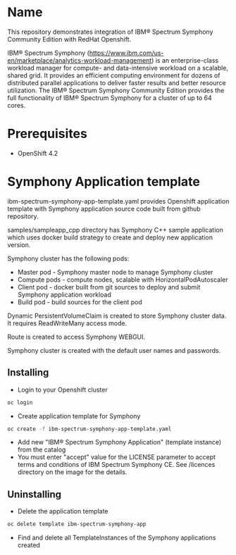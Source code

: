 # Name

This repository demonstrates integration of IBM&reg; Spectrum Symphony Community Edition with RedHat Openshift.

IBM&reg; Spectrum Symphony (https://www.ibm.com/us-en/marketplace/analytics-workload-management) is an enterprise-class workload manager for compute- and data-intensive workload on a scalable, shared grid. It provides an efficient computing environment for dozens of distributed parallel applications to deliver faster results and better resource utilization.
The IBM&reg; Spectrum Symphony Community Edition provides the full functionality of IBM&reg; Spectrum Symphony for a cluster of up to 64 cores.

# Prerequisites
- OpenShift 4.2

# Symphony Application template
ibm-spectrum-symphony-app-template.yaml provides Openshift application template with Symphony application source code built from github repository.

samples/sampleapp_cpp directory has Symphony C++ sample application which uses docker build strategy to create and deploy new application version.

Symphony cluster has the following pods:
* Master pod - Symphony master node to manage Symphony cluster
* Compute pods - compute nodes, scalable with HorizontalPodAutoscaler
* Client pod - docker built from git sources to deploy and submit Symphony application workload
* Build pod - build sources for the client pod

Dynamic PersistentVolumeClaim is created to store Symphony cluster data. It requires ReadWriteMany access mode.

Route is created to access Symphony WEBGUI.

Symphony cluster is created with the default user names and passwords.

## Installing

* Login to your Openshift cluster
```bash
oc login
```
* Create application template for Symphony
```bash
oc create -f ibm-spectrum-symphony-app-template.yaml
```
* Add new "IBM&reg; Spectrum Symphony Application" (template instance) from the catalog
* You must enter "accept" value for the LICENSE parameter to accept terms and conditions of IBM Spectrum Symphony CE. See /licences directory on the image for the details.

## Uninstalling

* Delete the application template
```bash
oc delete template ibm-spectrum-symphony-app
```
* Find and delete all TemplateInstances of the Symphony applications created

